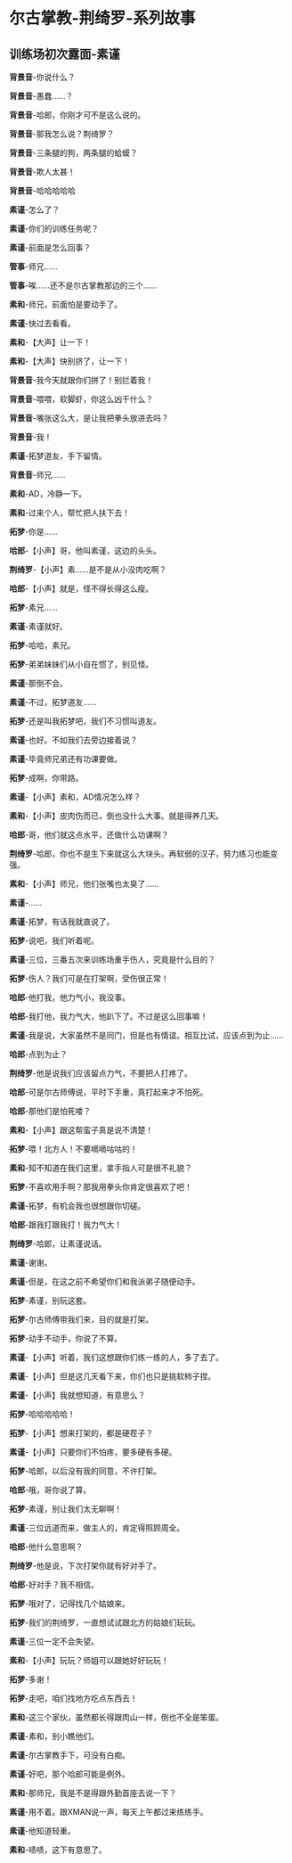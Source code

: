 # 尔古掌教-荆绮罗-系列故事

## 训练场初次露面-素谨


**背景音**-你说什么？

**背景音**-愚蠢……？

**背景音**-哈郎，你刚才可不是这么说的。

**背景音**-那我怎么说？荆绮罗？

**背景音**-三条腿的狗，两条腿的蛤蟆？

**背景音**-欺人太甚！

**背景音**-哈哈哈哈哈

**素谨**-怎么了？

**素谨**-你们的训练任务呢？

**素谨**-前面是怎么回事？

**管事**-师兄……

**管事**-唉……还不是尔古掌教那边的三个……

**素和**-师兄，前面怕是要动手了。

**素谨**-快过去看看。

**素和**-【大声】让一下！

**素和**-【大声】快别挤了，让一下！

**背景音**-我今天就跟你们拼了！别拦着我！

**背景音**-喂喂，软脚虾，你这么凶干什么？

**背景音**-嘴张这么大，是让我把拳头放进去吗？

**背景音**-我！

**素谨**-拓梦道友，手下留情。

**背景音**-师兄……

**素和**-AD，冷静一下。

**素和**-过来个人，帮忙把人扶下去！

**拓梦**-你是……

**哈郎**-【小声】哥，他叫素谨，这边的头头。

**荆绮罗**-【小声】素……是不是从小没肉吃啊？

**哈郎**-【小声】就是，怪不得长得这么瘦。

**拓梦**-素兄……

**素谨**-素谨就好。

**拓梦**-哈哈，素兄。

**拓梦**-弟弟妹妹们从小自在惯了，别见怪。

**素谨**-那倒不会。

**素谨**-不过，拓梦道友……

**拓梦**-还是叫我拓梦吧，我们不习惯叫道友。

**素谨**-也好。不如我们去旁边接着说？

**素谨**-毕竟师兄弟还有功课要做。

**拓梦**-成啊，你带路。

**素谨**-【小声】素和，AD情况怎么样？

**素和**-【小声】皮肉伤而已，倒也没什么大事。就是得养几天。

**哈郎**-哥，他们就这点水平，还做什么功课啊？

**荆绮罗**-哈郎，你也不是生下来就这么大块头。再软弱的汉子，努力练习也能变强。

**素和**-【小声】师兄，他们张嘴也太臭了……

**素谨**-……

**素谨**-拓梦，有话我就直说了。

**拓梦**-说吧，我们听着呢。

**素谨**-三位，三番五次来训练场重手伤人，究竟是什么目的？

**拓梦**-伤人？我们可是在打架啊，受伤很正常！

**哈郎**-他打我，他力气小，我没事。

**哈郎**-我打他，我力气大，他趴下了。不过是这么回事嘛！

**素谨**-我是说，大家虽然不是同门，但是也有情谊。相互比试，应该点到为止……

**哈郎**-点到为止？

**荆绮罗**-他是说我们应该留点力气，不要把人打疼了。

**哈郎**-可是尔古师傅说，平时下手重，真打起来才不怕死。

**哈郎**-那他们是怕死喽？

**素和**-【小声】跟这帮蛮子真是说不清楚！

**拓梦**-喂！北方人！不要嘀嘀咕咕的！

**素和**-知不知道在我们这里，拿手指人可是很不礼貌？

**拓梦**-不喜欢用手啊？那我用拳头你肯定很喜欢了吧！

**素谨**-拓梦，有机会我也很想跟你切磋。

**哈郎**-跟我打跟我打！我力气大！

**荆绮罗**-哈郎，让素谨说话。

**素谨**-谢谢。

**素谨**-但是，在这之前不希望你们和我派弟子随便动手。

**拓梦**-素谨，别玩这套。

**拓梦**-尔古师傅带我们来，目的就是打架。

**拓梦**-动手不动手，你说了不算。

**素谨**-【小声】听着，我们这想跟你们练一练的人，多了去了。

**素谨**-【小声】但是这几天看下来，你们也只是挑软柿子捏。

**素谨**-【小声】我就想知道，有意思么？

**拓梦**-哈哈哈哈哈！

**拓梦**-【小声】想来打架的，都是硬茬子？

**素谨**-【小声】只要你们不怕疼，要多硬有多硬。

**拓梦**-哈郎，以后没有我的同意，不许打架。

**哈郎**-哦，哥你说了算。

**拓梦**-素谨，别让我们太无聊啊！

**素谨**-三位远道而来，做主人的，肯定得照顾周全。

**哈郎**-他什么意思啊？

**荆绮罗**-他是说，下次打架你就有好对手了。

**哈郎**-好对手？我不相信。

**拓梦**-哦对了，记得找几个姑娘来。

**拓梦**-我们的荆绮罗，一直想试试跟北方的姑娘们玩玩。

**素谨**-三位一定不会失望。

**素和**-【小声】玩玩？师姐可以跟她好好玩玩！

**拓梦**-多谢！

**拓梦**-走吧，咱们找地方吃点东西去！

**素和**-这三个家伙，虽然都长得跟肉山一样，倒也不全是笨蛋。

**素谨**-素和，别小瞧他们。

**素谨**-尔古掌教手下，可没有白痴。

**素谨**-好吧，那个哈郎可能是例外。

**素和**-那师兄，我是不是得跟外勤首座去说一下？

**素谨**-用不着。跟XMAN说一声，每天上午都过来练练手。

**素谨**-他知道轻重。

**素和**-啧啧，这下有意思了。